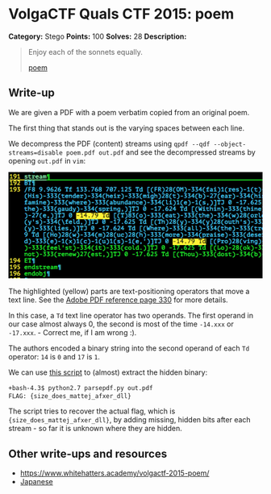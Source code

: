 # VolgaCTF Quals CTF 2015: poem

**Category:** Stego
**Points:** 100
**Solves:** 28
**Description:**

> Enjoy each of the sonnets equally.
> 
> [poem](http://files.2015.volgactf.ru/poem/poem.pdf)

## Write-up

We are given a PDF with a poem verbatim copied from an original poem.

The first thing that stands out is the varying spaces between each line.

We decompress the PDF (content) streams using `qpdf --qdf --object-streams=disable poem.pdf out.pdf` and see the decompressed streams by opening `out.pdf` in `vim`:

![](./stream.png)

The highlighted (yellow) parts are text-positioning operators that move a text line. See the [Adobe PDF reference page 330](http://partners.adobe.com/public/developer/en/pdf/PDFReference.pdf) for more details.

In this case, a `Td` text line operator has two operands.
The first operand in our case almost always 0, the second is most of the time `-14.xxx` or `-17.xxx`. - Correct me, if I am wrong :).

The authors encoded a binary string into the second operand of each `Td` operator: `14` is `0` and `17` is `1`.

We can use [this script](./parsepdf.py) to (almost) extract the hidden binary:

```
+bash-4.3$ python2.7 parsepdf.py out.pdf
FLAG: {size_does_mattej_afxer_dll}
```

The script tries to recover the actual flag, which is `{size_does_mattej_afxer_dll}`, by adding missing, hidden bits after each stream - so far it is unknown where they are hidden.

## Other write-ups and resources

* <https://www.whitehatters.academy/volgactf-2015-poem/>
* [Japanese](http://sioncojp.hateblo.jp/entry/2015/05/14/201258)
